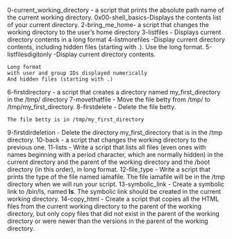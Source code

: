  0-current_working_directory - a script that prints the absolute path name of the current working directory.
0x00-shell_basics-Displays the contents list of your current directory.
2-bring_me_home- a script that changes the working directory to the user’s home directory
3-listfiles - Displays current directory contents in a long format
4-listmorefiles -Display current directory contents, including hidden files (starting with .). Use the long format.
5-listfilesdigitonly -Display current directory contents.

    Long format
    with user and group IDs displayed numerically
    And hidden files (starting with .)
6-firstdirectory - a script that creates a directory named my_first_directory in the /tmp/ directory
7-movethatfile - Move the file betty from /tmp/ to /tmp/my_first_directory.
8-firstdelete - Delete the file betty.

    The file betty is in /tmp/my_first_directory
9-firstdirdeletion - Delete the directory my_first_directory that is in the /tmp directory.
10-back - a script that changes the working directory to the previous one.
11-lists - Write a script that lists all files (even ones with names beginning with a period character, which are normally hidden) in the current directory and the parent of the working directory and the /boot directory (in this order), in long format.
12-file_type - Write a script that prints the type of the file named iamafile. The file iamafile will be in the /tmp directory when we will run your script.
13-symbolic_link - Create a symbolic link to /bin/ls, named __ls__. The symbolic link should be created in the current working directory. 
14-copy_html - Create a script that copies all the HTML files from the current working directory to the parent of the working directory, but only copy files that did not exist in the parent of the working directory or were newer than the versions in the parent of the working directory.
